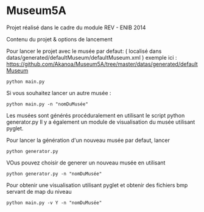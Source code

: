 Museum5A
========


Projet réalisé dans le cadre du module REV - ENIB 2014

Contenu du projet & options de lancement

Pour lancer le projet avec le musée par defaut: ( localisé dans datas/generated/defaultMuseum/defaultMuseum.xml )
exemple ici : https://github.com/Akanoa/Museum5A/tree/master/datas/generated/defaultMuseum

```
python main.py
```

Si vous souhaitez lancer un autre musée : 

```
python main.py -n "nomDuMusée"
```

Les musées sont générés procéduralement en utilisant le script python generator.py
Il y a également un module de visualisation du musée utilisant pyglet.

Pour lancer la génération d'un nouveau musée par defaut, lancer

```
python generator.py
```

VOus pouvez choisir de generer un nouveau musée en utilisant 

```
python generator.py -n "nomDuMusée"
```

Pour obtenir une visualisation utilisant pyglet et obtenir des fichiers bmp servant de map du niveau

```
python main.py -v Y -n "nomDuMusée"
```
